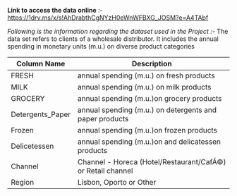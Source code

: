 **Link to access the data online** :- https://1drv.ms/x/s!AhDrabthCgNYzH0eWnWFBXG_JOSM?e=A4TAbf

*Following is the information regarding the dataset used in the Project :-* 
The data set refers to clients of a wholesale distributor. It includes the annual spending in monetary units (m.u.) on diverse product categories

| Column Name      | Description                                                 |                                                      
|------------------|-------------------------------------------------------------|
| FRESH            | annual spending (m.u.) on fresh products                    |                                      
| MILK             | annual spending (m.u.) on milk products                     |                                          
| GROCERY          | annual spending (m.u.)on grocery products                   |                                                    
| Detergents_Paper | annual spending (m.u.) on detergents and paper products     |
| Frozen           | annual spending (m.u.)on frozen products                    |                                    
| Delicetessen     | annual spending (m.u.)on and delicatessen products          |                                        
| Channel          | Channel - Horeca (Hotel/Restaurant/CafÃ©) or Retail channel |                                                                      
| Region           | Lisbon, Oporto or Other                                     |                                
